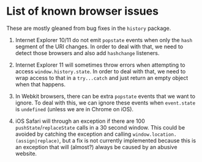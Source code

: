 # List of known browser issues

These are mostly gleaned from bug fixes in the `history` package.

1. Internet Explorer 10/11 do not emit `popstate` events when only the `hash` segment of the URI changes. In order to deal with that, we need to detect those browsers and also add `hashchange` listeners.

2. Internet Explorer 11 will sometimes throw errors when attempting to access `window.history.state`. In order to deal with that, we need to wrap access to that in a `try...catch` and just return an empty object when that happens.

3. In Webkit browsers, there can be extra `popstate` events that we want to ignore. To deal with this, we can ignore these events when `event.state` is `undefined` (unless we are in Chrome on iOS).

4. iOS Safari will through an exception if there are 100 `pushState`/`replaceState` calls in a 30 second window. This could be avoided by catching the exception and calling `window.location.(assign|replace)`, but a fix is not currently implemented because this is an exception that will (almost?) always be caused by an abusive website.
